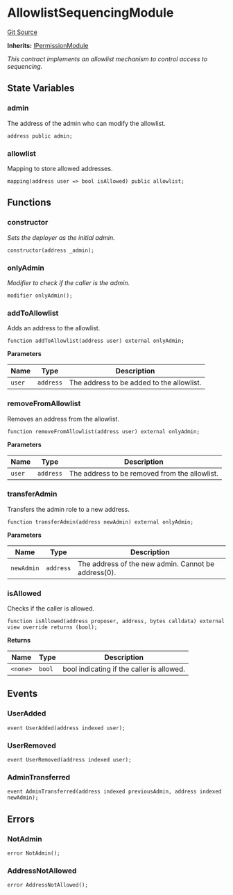 # AllowlistSequencingModule
[Git Source](https://github.com/SyndicateProtocol/metabased-rollup/blob/eb4946a298148d1c686f65f1f0883c9daf2b87fe/src/sequencing-modules/AllowlistSequencingModule.sol)

**Inherits:**
[IPermissionModule](/src/interfaces/IPermissionModule.sol/interface.IPermissionModule.md)

*This contract implements an allowlist mechanism to control access to sequencing.*


## State Variables
### admin
The address of the admin who can modify the allowlist.


```solidity
address public admin;
```


### allowlist
Mapping to store allowed addresses.


```solidity
mapping(address user => bool isAllowed) public allowlist;
```


## Functions
### constructor

*Sets the deployer as the initial admin.*


```solidity
constructor(address _admin);
```

### onlyAdmin

*Modifier to check if the caller is the admin.*


```solidity
modifier onlyAdmin();
```

### addToAllowlist

Adds an address to the allowlist.


```solidity
function addToAllowlist(address user) external onlyAdmin;
```
**Parameters**

|Name|Type|Description|
|----|----|-----------|
|`user`|`address`|The address to be added to the allowlist.|


### removeFromAllowlist

Removes an address from the allowlist.


```solidity
function removeFromAllowlist(address user) external onlyAdmin;
```
**Parameters**

|Name|Type|Description|
|----|----|-----------|
|`user`|`address`|The address to be removed from the allowlist.|


### transferAdmin

Transfers the admin role to a new address.


```solidity
function transferAdmin(address newAdmin) external onlyAdmin;
```
**Parameters**

|Name|Type|Description|
|----|----|-----------|
|`newAdmin`|`address`|The address of the new admin. Cannot be address(0).|


### isAllowed

Checks if the caller is allowed.


```solidity
function isAllowed(address proposer, address, bytes calldata) external view override returns (bool);
```
**Returns**

|Name|Type|Description|
|----|----|-----------|
|`<none>`|`bool`|bool indicating if the caller is allowed.|


## Events
### UserAdded

```solidity
event UserAdded(address indexed user);
```

### UserRemoved

```solidity
event UserRemoved(address indexed user);
```

### AdminTransferred

```solidity
event AdminTransferred(address indexed previousAdmin, address indexed newAdmin);
```

## Errors
### NotAdmin

```solidity
error NotAdmin();
```

### AddressNotAllowed

```solidity
error AddressNotAllowed();
```

